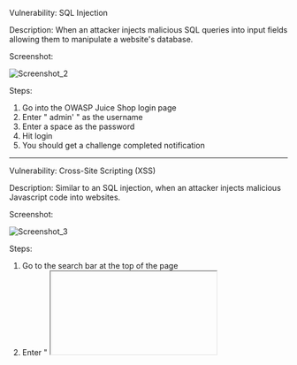 Vulnerability: SQL Injection

Description: When an attacker injects malicious SQL queries into input fields allowing them to manipulate a website's database. 

Screenshot: 

![Screenshot_2](https://github.com/user-attachments/assets/7c7e2ce8-b2fb-4a48-8cc3-26d2602a1d52)


Steps: 
1. Go into the OWASP Juice Shop login page
2. Enter " admin' " as the username
3. Enter a space as the password
4. Hit login
5. You should get a challenge completed notification

---

Vulnerability: Cross-Site Scripting (XSS)

Description: Similar to an SQL injection, when an attacker injects malicious Javascript code into websites. 

Screenshot: 

![Screenshot_3](https://github.com/user-attachments/assets/de7d3635-44d1-4118-9a90-a2f333cfa54c)

Steps: 
1. Go to the search bar at the top of the page
2. Enter " <iframe src="javascript:alert('xss')"> "
3. Hit enter
4. A popup should appear and you should get a challenge completed notification

---

Vulnerability: Broken Authentication

Description: When users, especially users that have elevated permissions (such as an admin), do not properly protect their account. In this case, an administrator with high-level permissions had a weak and very easy to guess password. 

Screenshot: 

![Screenshot_9](https://github.com/user-attachments/assets/565592de-0ba7-4e29-b1a2-cfc5f373c5c5)


Steps: 
1. Go to the home page of the store
2. Go through the product reviews and find the admin email (admin@juice-sh.op)
3. Go to the login page and enter the admin email
4. The Juice Shop hint said the password was very easy to guess, so guess a basic password (admin123)
5. You'll get a challenge completed notification

---

Vulnerability: Directory Traversal

Screenshot: 

![Screenshot_14](https://github.com/user-attachments/assets/62a697f0-1152-4ccf-ab80-63112b87a694)



Steps: 
1. Click on the 3 bars in the top left corner of the homepage
2. Go to the "About Us" section
3. Click on the "Check out our boring terms of use if you are interested in such lame stuff" hyperlink
4. On this new page, you'll notice that the URL now has "/ftp/legal.md". This indicates that you're in a new directory and currently looking at a file called legal.md
5. Go to the URL and delete "legal.md" and hit enter
6. This new link will take you to a new directory outside of the main directory
7. If you open the file "acquisitions.md", you will get a challenge complete notification

---

Vulnerability: Insecure Direct Object References (IDOR)

Description: When an application allows others to view references to internal objects (like records or files) without checking their authorization. 

Screenshot: 

![Screenshot_13](https://github.com/user-attachments/assets/a339715e-6f26-448f-a60a-c371efd3e427)



Steps: 
1. Login to any account
2. Add any item to your cart
3. Right click on the screen and select "Inspect"
4. In the inspect menu, go to Storage -> Session Storage -> http://localhost:3000
5. Change the value under the "value" column. This will allow you to view another user's data/shopping cart
6. You should get a challenge complete notification
